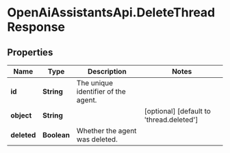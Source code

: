 # OpenAiAssistantsApi.DeleteThreadResponse

## Properties

Name | Type | Description | Notes
------------ | ------------- | ------------- | -------------
**id** | **String** | The unique identifier of the agent. | 
**object** | **String** |  | [optional] [default to &#39;thread.deleted&#39;]
**deleted** | **Boolean** | Whether the agent was deleted. | 


